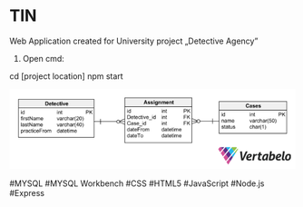 # TIN
Web Application created for University project
„Detective Agency”
1.	Open cmd:

cd [project location]
npm start


![](https://github.com/NSworks/TIN/blob/master/public/images/Agencja_detektywistyczna-2021-02-08_13-42.png)

#MYSQL #MYSQL Workbench #CSS #HTML5 #JavaScript #Node.js #Express 
